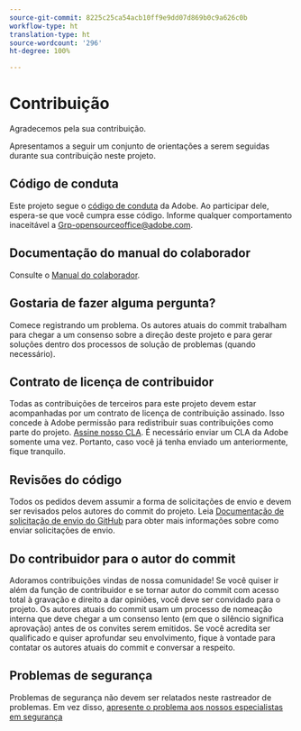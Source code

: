 ```yaml
---
source-git-commit: 8225c25ca54acb10ff9e9dd07d869b0c9a626c0b
workflow-type: ht
translation-type: ht
source-wordcount: '296'
ht-degree: 100%

---
```

# Contribuição

Agradecemos pela sua contribuição.

Apresentamos a seguir um conjunto de orientações a serem seguidas durante sua contribuição neste projeto.

## Código de conduta

Este projeto segue o [código de conduta](code-of-conduct.md) da Adobe. Ao participar dele, espera-se que você cumpra esse código. Informe qualquer comportamento inaceitável a [Grp-opensourceoffice@adobe.com](mailto:Grp-opensourceoffice@adobe.com).

## Documentação do manual do colaborador

Consulte o [Manual do colaborador](https://docs.adobe.com/content/help/br/contributor/contributor-guide/introduction.html).

## Gostaria de fazer alguma pergunta?

Comece registrando um problema. Os autores atuais do commit trabalham para chegar a um consenso sobre a direção deste projeto e para gerar soluções dentro dos processos de solução de problemas (quando necessário).

## Contrato de licença de contribuidor

Todas as contribuições de terceiros para este projeto devem estar acompanhadas por um contrato de licença de contribuição assinado. Isso concede à Adobe permissão para redistribuir suas contribuições como parte do projeto. [Assine nosso CLA](http://opensource.adobe.com/cla.html). É necessário enviar um CLA da Adobe somente uma vez. Portanto, caso você já tenha enviado um anteriormente, fique tranquilo.

## Revisões do código

Todos os pedidos devem assumir a forma de solicitações de envio e devem ser revisados pelos autores do commit do projeto. Leia [Documentação de solicitação de envio do GitHub](https://help.github.com/articles/about-pull-requests/) para obter mais informações sobre como enviar solicitações de envio.

<!--
Lastly, please follow the [pull request template](PULL_REQUEST_TEMPLATE.md) when
submitting a pull request!
-->

## Do contribuidor para o autor do commit

Adoramos contribuições vindas de nossa comunidade! Se você quiser ir além da função de contribuidor e se tornar autor do commit com acesso total à gravação e direito a dar opiniões, você deve ser convidado para o projeto. Os autores atuais do commit usam um processo de nomeação interna que deve chegar a um consenso lento (em que o silêncio significa aprovação) antes de os convites serem emitidos. Se você acredita ser qualificado e quiser aprofundar seu envolvimento, fique à vontade para contatar os autores atuais do commit e conversar a respeito.

## Problemas de segurança

Problemas de segurança não devem ser relatados neste rastreador de problemas. Em vez disso, [apresente o problema aos nossos especialistas em segurança](https://helpx.adobe.com/br/security/alertus.html)
